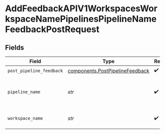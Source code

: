 # AddFeedbackAPIV1WorkspacesWorkspaceNamePipelinesPipelineNameFeedbackPostRequest


## Fields

| Field                                                                          | Type                                                                           | Required                                                                       | Description                                                                    |
| ------------------------------------------------------------------------------ | ------------------------------------------------------------------------------ | ------------------------------------------------------------------------------ | ------------------------------------------------------------------------------ |
| `post_pipeline_feedback`                                                       | [components.PostPipelineFeedback](../../models/shared/postpipelinefeedback.md) | :heavy_check_mark:                                                             | N/A                                                                            |
| `pipeline_name`                                                                | *str*                                                                          | :heavy_check_mark:                                                             | The name of the pipeline used for search.                                      |
| `workspace_name`                                                               | *str*                                                                          | :heavy_check_mark:                                                             | Type the name of the workspace.                                                |